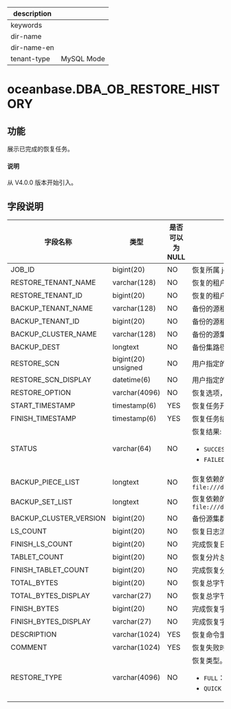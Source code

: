 |description||
|---|---|
|keywords||
|dir-name||
|dir-name-en||
|tenant-type|MySQL Mode|

# oceanbase.DBA_OB_RESTORE_HISTORY

## 功能

展示已完成的恢复任务。

<main id="notice" type='explain'>
  <h4>说明</h4>
  <p>从 V4.0.0 版本开始引入。</p>
</main>

## 字段说明

| 字段名称 | 类型 | 是否可以为 NULL | 描述 |
| --- | --- | --- | --- |
| JOB_ID                           | bigint(20)          |  NO   |恢复所属 job_id, 对应一次恢复任务 |
| RESTORE_TENANT_NAME              | varchar(128)        |  NO   |恢复的租户名  |
| RESTORE_TENANT_ID                | bigint(20)          |  NO   |恢复的租户 ID  |
| BACKUP_TENANT_NAME               | varchar(128)        |  NO   |备份的源租户名    |
| BACKUP_TENANT_ID                 | bigint(20)          |  NO   |备份的源租户 ID  |
| BACKUP_CLUSTER_NAME              | varchar(128)        |  NO   |备份的源集群名   |
| BACKUP_DEST                      | longtext            |  NO   |备份集路径，指用户输入的数据备份路径与日志归档路径   |
| RESTORE_SCN                      | bigint(20) unsigned |  NO   |用户指定的恢复位点  |
| RESTORE_SCN_DISPLAY              | datetime(6)         |  NO   |用户指定的恢复位点的时间戳表示  |
| RESTORE_OPTION                   | varchar(4096)       |  NO   |恢复选项，发起恢复时，用户指定的 `restore_option`  |
| START_TIMESTAMP                  | timestamp(6)        |  YES   |恢复任务开始时间戳  |
| FINISH_TIMESTAMP                 | timestamp(6)        |  YES   |恢复任务结束时间戳  |
| STATUS                           | varchar(64)         |  NO   |恢复结果: <ul> <li> `SUCCESS` : 表示恢复成功 </li> <li> `FAILED` : 表示恢复失败 </li></ul> |
| BACKUP_PIECE_LIST                | longtext            |  NO   |恢复依赖的日志归档分片路径列表, 分片间以 `,` 分隔, 例如：`file:///data/nfs/backup/archive/2_1_2,file:///data/nfs/backup/archive/2_1_3` |
| BACKUP_SET_LIST                  | longtext            |  NO   |恢复依赖的数据备份集路径列表, 备份集间以 `,` 分隔，例如：`file:///data/nfs/backup/data/backup_set_1_full,file:///data/nfs/backup/data/backup_set_2_inc` |
| BACKUP_CLUSTER_VERSION           | bigint(20)          |  NO   |备份源集群版本号 |
| LS_COUNT                         | bigint(20)          |  NO   |恢复日志流总量   |
| FINISH_LS_COUNT                  | bigint(20)          |  NO   |完成恢复日志流数量  |
| TABLET_COUNT                     | bigint(20)          |  NO   |恢复分片总量  |
| FINISH_TABLET_COUNT              | bigint(20)          |  NO   |完成恢复分片数量  |
| TOTAL_BYTES                      | bigint(20)          |  NO   |恢复总字节数  |
| TOTAL_BYTES_DISPLAY              | varchar(27)         |  NO   |恢复总字节数，以存储容量单位显示  |
| FINISH_BYTES                     | bigint(20)          |  NO   |完成恢复字节数  |
| FINISH_BYTES_DISPLAY             | varchar(27)         |  NO   |完成恢复字节数，以存储容量单位显示  |
| DESCRIPTION                      | varchar(1024)       |  YES   |恢复命令里指定的 `DESCRIPTION` 信息  |
| COMMENT                          | varchar(1024)       |  YES   |恢复失败时记录失败信息  |
| RESTORE_TYPE                      | varchar(4096)            |  NO   |恢复类型。<ul> <li>`FULL`：表示全量恢复</li> <li> `QUICK`：表示快速恢复</li></ul>   |